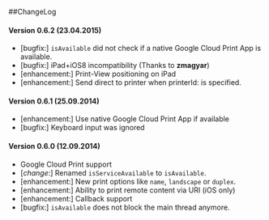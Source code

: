 ##ChangeLog
#### Version 0.6.2 (23.04.2015)
- [bugfix:] `isAvailable` did not check if a native Google Cloud Print App is available.
- [bugfix:] iPad+iOS8 incompatibility (Thanks to __zmagyar__)
- [enhancement:] Print-View positioning on iPad
- [enhancement:] Send direct to printer when printerId: is specified.

#### Version 0.6.1 (25.09.2014)
- [enhancement:] Use native Google Cloud Print App if available
- [bugfix:] Keyboard input was ignored

#### Version 0.6.0 (12.09.2014)
- Google Cloud Print support
- [_change_:] Renamed `isServiceAvailable` to `isAvailable`.
- [enhancement:] New print options like `name`, `landscape` or `duplex`.
- [enhancement:] Ability to print remote content via URI (iOS only)
- [enhancement:] Callback support
- [bugfix:] `isAvailable` does not block the main thread anymore.
